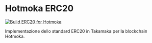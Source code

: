 # Hotmoka ERC20

[![Build ERC20 for Hotmoka](https://github.com/NFT-Lab/Hotmoka-ERC20/actions/workflows/build.yml/badge.svg)](https://github.com/NFT-Lab/Hotmoka-ERC20/actions/workflows/build.yml)

Implementazione dello standard ERC20 in Takamaka per la blockchain Hotmoka.
